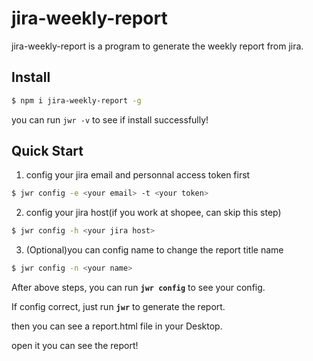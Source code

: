 # jira-weekly-report

jira-weekly-report is a program to generate the weekly report from jira.

## Install

```bash
$ npm i jira-weekly-report -g
```

you can run `jwr -v` to see if install successfully!

## Quick Start

1. config your jira email and personnal access token first

```bash
$ jwr config -e <your email> -t <your token>
```

2. config your jira host(if you work at shopee, can skip this step)

```bash
$ jwr config -h <your jira host>
```

3. (Optional)you can config name to change the report title name

```bash
$ jwr config -n <your name>
```

After above steps, you can run **`jwr config`** to see your config.

If config correct, just run **`jwr`** to generate the report.

then you can see a report.html file in your Desktop.

open it you can see the report!